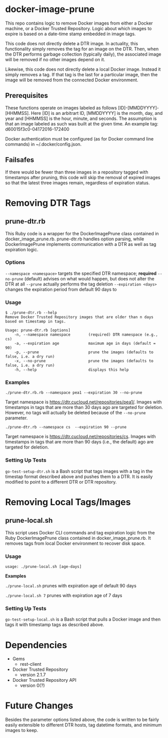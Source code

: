 # docker-image-prune

This repo contains logic to remove Docker images from either a Docker machine, or a Docker Trusted Repository. Logic about which images to expire is based on a date-time stamp embedded in image tags.

This code does not directly delete a DTR image. In actuality, this functionality simply removes the tag for an image on the DTR. Then, when the DTR performs garbage collection (typically daily), the associated image will be removed if no other images depend on it.

Likewise, this code does not directly delete a local Docker image. Instead it simply removes a tag. If that tag is the last for a particular image, then the image will be removed from the connected Docker environment.

## Prerequisites

These functions operate on images labeled as follows [ID]-[MMDDYYYY]-[HHMMSS]. Here [ID] is an arbitrart ID, [MMDDYYYY] is the month, day, and year and [HHMMSS] is the hour, minute, and seconds. The assumption is that an image labeled as such was built at the given time. An example tag:  d60015f3c0-04172016-172400

Docker authentication must be configured (as for Docker command line commands) in ~/.docker/config.json.

## Failsafes

If there would be fewer than three images in a repository tagged with timestamps after pruning, this code will skip the removal of expired images so that the latest three images remain, regardless of expiration status.

# Removing DTR Tags

## prune-dtr.rb

This Ruby code is a wrapper for the DockerImagePrune class contained in docker_image_prune.rb. prune-dtr.rb handles option parsing, while DockerImagePrune implements communication with a DTR as well as tag expiration logic.

### Options

 `--namespace <namespace>` targets the specified DTR namespace; **required**
`--no-prune` (default) advises on what would happen, but does not alter the DTR at all
`--prune` actually performs the tag deletion
`--expiration <days>` changes the expiration period from default 90 days to <days>

### Usage
```
$ ./prune-dtr.rb --help
Remove Docker Trusted Repository images that are older than n days based on timestamp in tags.

Usage: prune-dtr.rb [options]
    -n, --namespace namespace        (required) DTR namespace (e.g., cs)
    -a, --expiration age             maximum age in days (default = 90)
    -p, --prune                      prune the images (defaults to false, i.e. a dry run)
    -x, --no-prune                   prune the images (defaults to false, i.e. a dry run)
    -h, --help                       displays this help
```

### Examples

`./prune-dtr.rb.rb --namespace pea1 --expiration 30 --no-prune`

Target namespace is https://dtr.cucloud.net/repositories/pea1/. Images with timestamps in tags that are more than 30 days ago are targeted for deletion. However, no tags will actually be deleted because of the `--no-prune` parameter.

`./prune-dtr.rb --namespace cs  --expiration 90 --prune`

Target namespace is https://dtr.cucloud.net/repositories/cs. Images with timestamps in tags that are more than 90 days (i.e., the default) ago are targeted for deletion.

### Setting Up Tests

`go-test-setup-dtr.sh` is a Bash script that tags images with a tag in the timestap format described above and pushes them to a DTR. It is easily modified to point to a different DTR or DTR repository.

# Removing Local Tags/Images

## prune-local.sh

This script uses Docker CLI commands and tag expiration logic from the Ruby DockerImagePrune class contained in docker_image_prune.rb. It removes tags from local Docker environment to recover disk space.

### Usage

`usage: ./prune-local.sh [age-days]`

**Examples**

`./prune-local.sh` prunes with expiration age of default 90 days

`./prune-local.sh 7` prunes with expiration age of 7 days

### Setting Up Tests

`go-test-setup-local.sh` is a Bash script that pulls a Docker image and then tags it with timestamp tags as described above.

# Dependencies

* Gems
  * rest-client
* Docker Trusted Repository
  * version 2.1.7
* Docker Trusted Repository API
  * version 0(?)

# Future Changes

Besides the parameter options listed above, the code is written to be fairly easily extensible to different DTR hosts, tag datetime formats, and minimum images to keep.
